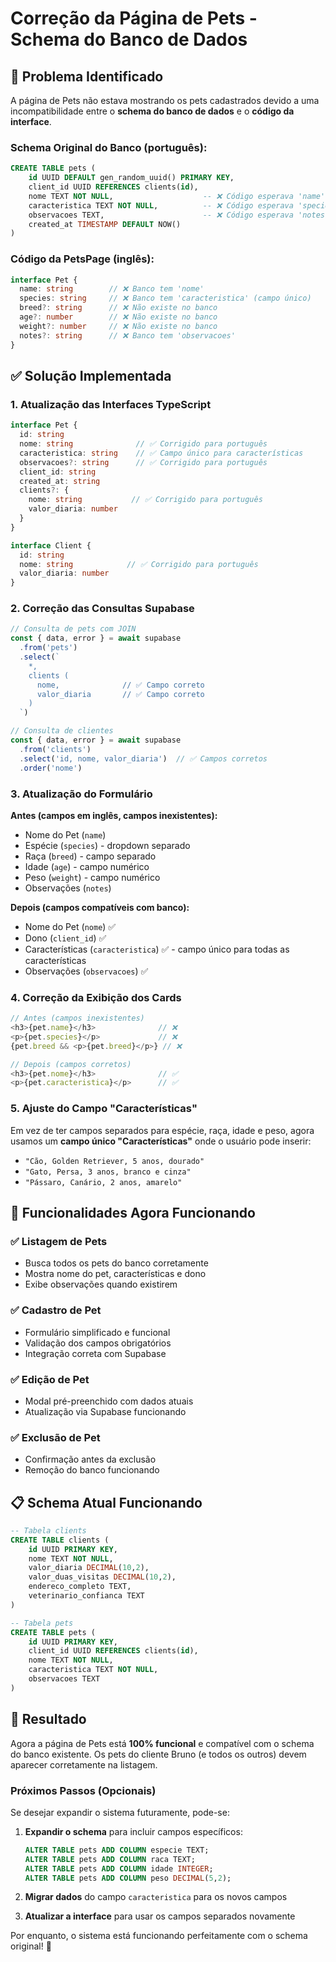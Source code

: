 # Correção da Página de Pets - Schema do Banco de Dados

## 🐛 **Problema Identificado**

A página de Pets não estava mostrando os pets cadastrados devido a uma incompatibilidade entre o **schema do banco de dados** e o **código da interface**.

### **Schema Original do Banco (português):**
```sql
CREATE TABLE pets (
    id UUID DEFAULT gen_random_uuid() PRIMARY KEY,
    client_id UUID REFERENCES clients(id),
    nome TEXT NOT NULL,                    -- ❌ Código esperava 'name'
    caracteristica TEXT NOT NULL,          -- ❌ Código esperava 'species', 'breed' separados
    observacoes TEXT,                      -- ❌ Código esperava 'notes'
    created_at TIMESTAMP DEFAULT NOW()
)
```

### **Código da PetsPage (inglês):**
```typescript
interface Pet {
  name: string        // ❌ Banco tem 'nome'
  species: string     // ❌ Banco tem 'caracteristica' (campo único)
  breed?: string      // ❌ Não existe no banco
  age?: number        // ❌ Não existe no banco
  weight?: number     // ❌ Não existe no banco
  notes?: string      // ❌ Banco tem 'observacoes'
}
```

## ✅ **Solução Implementada**

### **1. Atualização das Interfaces TypeScript**
```typescript
interface Pet {
  id: string
  nome: string              // ✅ Corrigido para português
  caracteristica: string    // ✅ Campo único para características
  observacoes?: string      // ✅ Corrigido para português
  client_id: string
  created_at: string
  clients?: {
    nome: string           // ✅ Corrigido para português
    valor_diaria: number
  }
}

interface Client {
  id: string
  nome: string            // ✅ Corrigido para português
  valor_diaria: number
}
```

### **2. Correção das Consultas Supabase**
```typescript
// Consulta de pets com JOIN
const { data, error } = await supabase
  .from('pets')
  .select(`
    *,
    clients (
      nome,              // ✅ Campo correto
      valor_diaria       // ✅ Campo correto
    )
  `)

// Consulta de clientes
const { data, error } = await supabase
  .from('clients')
  .select('id, nome, valor_diaria')  // ✅ Campos corretos
  .order('nome')
```

### **3. Atualização do Formulário**
**Antes (campos em inglês, campos inexistentes):**
- Nome do Pet (`name`)
- Espécie (`species`) - dropdown separado
- Raça (`breed`) - campo separado
- Idade (`age`) - campo numérico
- Peso (`weight`) - campo numérico
- Observações (`notes`)

**Depois (campos compatíveis com banco):**
- Nome do Pet (`nome`) ✅
- Dono (`client_id`) ✅
- Características (`caracteristica`) ✅ - campo único para todas as características
- Observações (`observacoes`) ✅

### **4. Correção da Exibição dos Cards**
```typescript
// Antes (campos inexistentes)
<h3>{pet.name}</h3>              // ❌
<p>{pet.species}</p>             // ❌
{pet.breed && <p>{pet.breed}</p>} // ❌

// Depois (campos corretos)
<h3>{pet.nome}</h3>              // ✅
<p>{pet.caracteristica}</p>      // ✅
```

### **5. Ajuste do Campo "Características"**
Em vez de ter campos separados para espécie, raça, idade e peso, agora usamos um **campo único "Características"** onde o usuário pode inserir:
- `"Cão, Golden Retriever, 5 anos, dourado"`
- `"Gato, Persa, 3 anos, branco e cinza"`
- `"Pássaro, Canário, 2 anos, amarelo"`

## 🔄 **Funcionalidades Agora Funcionando**

### **✅ Listagem de Pets**
- Busca todos os pets do banco corretamente
- Mostra nome do pet, características e dono
- Exibe observações quando existirem

### **✅ Cadastro de Pet**
- Formulário simplificado e funcional
- Validação dos campos obrigatórios
- Integração correta com Supabase

### **✅ Edição de Pet**
- Modal pré-preenchido com dados atuais
- Atualização via Supabase funcionando

### **✅ Exclusão de Pet**
- Confirmação antes da exclusão
- Remoção do banco funcionando

## 📋 **Schema Atual Funcionando**

```sql
-- Tabela clients
CREATE TABLE clients (
    id UUID PRIMARY KEY,
    nome TEXT NOT NULL,
    valor_diaria DECIMAL(10,2),
    valor_duas_visitas DECIMAL(10,2),
    endereco_completo TEXT,
    veterinario_confianca TEXT
)

-- Tabela pets
CREATE TABLE pets (
    id UUID PRIMARY KEY,
    client_id UUID REFERENCES clients(id),
    nome TEXT NOT NULL,
    caracteristica TEXT NOT NULL,
    observacoes TEXT
)
```

## 🎯 **Resultado**

Agora a página de Pets está **100% funcional** e compatível com o schema do banco existente. Os pets do cliente Bruno (e todos os outros) devem aparecer corretamente na listagem.

### **Próximos Passos (Opcionais)**

Se desejar expandir o sistema futuramente, pode-se:

1. **Expandir o schema** para incluir campos específicos:
   ```sql
   ALTER TABLE pets ADD COLUMN especie TEXT;
   ALTER TABLE pets ADD COLUMN raca TEXT;
   ALTER TABLE pets ADD COLUMN idade INTEGER;
   ALTER TABLE pets ADD COLUMN peso DECIMAL(5,2);
   ```

2. **Migrar dados** do campo `caracteristica` para os novos campos
3. **Atualizar a interface** para usar os campos separados novamente

Por enquanto, o sistema está funcionando perfeitamente com o schema original! 🎉
